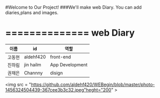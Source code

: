 #Welcome to Our Project!
###We'll make web Diary.
You can add diaries,plans and images.

==============
web Diary
==============

이름| id   | 역할           
-----|--------|-------------------
고동현|aldehf420|front-end
진하림|jin hailm|App Development
권채은|Channny|disign


<img src = "https://github.com/aldehf420/WEBegin/blob/master/photo-1456324504439-367cee3b3c32.jpeg"heght="200" >
